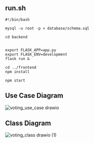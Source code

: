 ## run.sh
```
#!/bin/bash

mysql -u root -p < database/schema.sql

cd backend


export FLASK_APP=app.py
export FLASK_ENV=development
flask run &

cd ../frontend
npm install

npm start
```

## Use Case Diagram
![voting_use_case drawio](https://github.com/RybOlya/sw_doc_design_project/assets/91027975/00bc42d8-9fe7-49d1-bcf6-75024f087721)
## Class Diagram
![voting_class drawio (1)](https://github.com/RybOlya/sw_doc_design_project/assets/91027975/3d762d66-76aa-4e5d-bf1b-7c26aa4d98bd)
